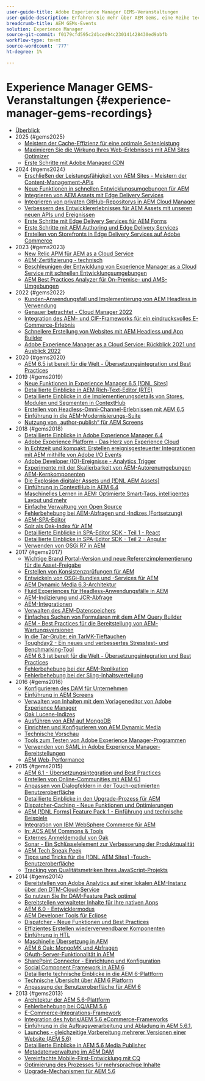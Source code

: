 ```yaml
---
user-guide-title: Adobe Experience Manager GEMS-Veranstaltungen
user-guide-description: Erfahren Sie mehr über AEM Gems, eine Reihe technischer Vertiefungen, die von Adobe Experience Manager-Experten angeboten wird.
breadcrumb-title: AEM GEMs-Events
solution: Experience Manager
source-git-commit: f0179cfd595c2d1ced94c230141428430ed9abfb
workflow-type: tm+mt
source-wordcount: '777'
ht-degree: 1%

---
```



# Experience Manager GEMS-Veranstaltungen {#experience-manager-gems-recordings}

+ [Überblick](overview.md)
+ 2025 {#gems2025}
   + [Meistern der Cache-Effizienz für eine optimale Seitenleistung](gems2025/mastering-cache-efficiency-for-optimal-page-performance.md)
   + [Maximieren Sie die Wirkung Ihres Web-Erlebnisses mit AEM Sites Optimizer](gems2025/maximize-impact-with-sites-optimizer.md)
   + [Erste Schritte mit Adobe Managed CDN](gems2025/getting-started-adobe-managed-cdn.md)
+ 2024 {#gems2024}
   + [Erschließen der Leistungsfähigkeit von AEM Sites - Meistern der Content-Management-APIs](gems2024/content-management-apis.md)
   + [Neue Funktionen in schnellen Entwicklungsumgebungen für AEM](gems2024/rapid-development-environment-news.md)
   + [Integrieren von AEM Assets mit Edge Delivery Services](gems2024/edge-delivery-for-aem-assets.md)
   + [Integrieren von privaten GitHub-Repositorys in AEM Cloud Manager](gems2024/private-github-for-aem-cloud-manager.md)
   + [Verbessern des Entwicklererlebnisses für AEM Assets mit unseren neuen APIs und Ereignissen](gems2024/improving-dev-experience-for-aem-assets-with-new-apis-and-events.md)
   + [Erste Schritte mit Edge Delivery Services für AEM Forms](gems2024/edge-delivery-for-aem-forms.md)
   + [Erste Schritte mit AEM Authoring und Edge Delivery Services](/help/experience-manager-gems/gems2024/aem-authoring-and-edge-delivery.md)
   + [Erstellen von Storefronts in Edge Delivery Services auf Adobe Commerce](/help/experience-manager-gems/gems2024/storefronts-on-edge-delivery-with-adobe-commerce.md)
+ 2023 {#gems2023}
   + [New Relic APM für AEM as a Cloud Service](gems2023/newrelic-apm-for-aem-cloud-service.md)
   + [AEM-Zertifizierung - technisch](gems2023/aem-certification-technical.md)
   + [Beschleunigen der Entwicklung von Experience Manager as a Cloud Service mit schnellen Entwicklungsumgebungen](/help/experience-manager-gems/gems2023/rapid-development-environments.md)
   + [AEM Best Practices Analyzer für On-Premise- und AMS-Umgebungen](gems2023/aem-best-practices-analyzer.md)
+ 2022 {#gems2022}
   + [Kunden-Anwendungsfall und Implementierung von AEM Headless in Verwendung](gems2022/customer-use-case-and-implementation-of-aem-headless-in-use.md)
   + [Genauer betrachtet - Cloud Manager 2022](gems2022/looking-under-the-hood-cloud-manager-2022.md)
   + [Integration des AEM- und CIF-Frameworks für ein eindrucksvolles E-Commerce-Erlebnis](gems2022/aem-and-cif-framework-integration.md)
   + [Schnellere Erstellung von Websites mit AEM Headless und App Builder](gems2022/build-sites-faster-with-headless-and-appbuilder.md)
   + [Adobe Experience Manager as a Cloud Service: Rückblick 2021 und Ausblick 2022](gems2022/aemcloudservice-2021-review-and-outlook.md)
+ 2020 {#gems2020}
   + [AEM 6.5 ist bereit für die Welt - Übersetzungsintegration und Best Practices](gems2020/aem65-readyfortheworld-translationintegration-bestpractices.md)
+ 2019 {#gems2019}
   + [Neue Funktionen in Experience Manager 6.5 [!DNL Sites]](gems2019/adobe-experience-manager-6-5-sites-whats-new.md)
   + [Detaillierte Einblicke in AEM Rich-Text-Editor (RTE)](gems2019/aem-rich-text-editor-rte-deep-dive1.md)
   + [Detaillierte Einblicke in die Implementierungsdetails von Stores, Modulen und Segmenten in ContextHub](gems2019/contexthub-deep-dive.md)
   + [Erstellen von Headless-Omni-Channel-Erlebnissen mit AEM 6.5](gems2019/creating-headless-omnichannel-experiences-with-aem-65.md)
   + [Einführung in die AEM-Modernisierungs-Suite](gems2019/introducing-the-aem-modernization-suite.md)
   + [Nutzung von „author-publish“ für AEM Screens](gems2019/leveraging-author-publish-for-aem-screens.md)
+ 2018 {#gems2018}
   + [Detaillierte Einblicke in Adobe Experience Manager 6.4](gems2018/aem-6-4-technical-sneak-peek.md)
   + [Adobe Experience Platform - Das Herz von Experience Cloud](gems2018/aem-acp.md)
   + [In Echtzeit und kompakt: Erstellen ereignisgesteuerter Integrationen mit AEM mithilfe von Adobe I/O Events](gems2018/aem-adobe-io.md)
   + [Adobe Developer (IO)-Ereignisse - Analytics Trigger](gems2018/aem-analytics-triggers.md)
   + [Experimente mit der Skalierbarkeit von AEM-Autorenumgebungen](gems2018/aem-author-scalability1.md)
   + [AEM-Kernkomponenten](gems2018/aem-core-components.md)
   + [Die Explosion digitaler Assets und  [!DNL AEM Assets]](gems2018/aem-digital-asset-explosion.md)
   + [Einführung in ContextHub in AEM 6.4](gems2018/aem-intro-to-contexthub.md)
   + [Maschinelles Lernen in AEM: Optimierte Smart-Tags, intelligentes Layout und mehr](gems2018/aem-machine-learning.md)
   + [Einfache Verwaltung von Open Source](gems2018/aem-maintaining-open-source.md)
   + [Fehlerbehebung bei AEM-Abfragen und -Indizes (Fortsetzung)](gems2018/aem-query-and-index-troubleshooting2.md)
   + [AEM-SPA-Editor](gems2018/aem-spa-editor.md)
   + [Solr als Oak-Index für AEM](gems2018/solr-as-an-oak-index-for-aem.md)
   + [Detaillierte Einblicke in SPA-Editor SDK - Teil 1 - React](gems2018/spa-editor-sdk-deep-dive-react.md)
   + [Detaillierte Einblicke in SPA-Editor SDK - Teil 2 - Angular](gems2018/spa-editor-sdk-deep-dive-angular.md)
   + [Verwenden von OSGi R7 in AEM](gems2018/using-osgi-r7-in-aem.md)
+ 2017 {#gems2017}
   + [Wichtige Brand Portal-Version und neue Referenzimplementierung für die Asset-Freigabe](gems2017/aem-brand-portal.md)
   + [Erstellen von Konsistenzprüfungen für AEM](gems2017/aem-building-health-checks-for-aem.md)
   + [Entwickeln von OSGi-Bundles und -Services für AEM](gems2017/aem-developing-osgi-bundles-services-for-aem.md)
   + [AEM Dynamic Media 6.3-Architektur](gems2017/aem-dynamic-media-architecture.md)
   + [Fluid Experiences für Headless-Anwendungsfälle in AEM](gems2017/aem-headless-usecases.md)
   + [AEM-Indizierung und JCR-Abfrage](gems2017/aem-indexing-jcr-query.md)
   + [AEM-Integrationen](gems2017/aem-integrations.md)
   + [Verwalten des AEM-Datenspeichers](gems2017/aem-managing-aem-datastore.md)
   + [Einfaches Suchen von Formularen mit dem AEM Query Builder](gems2017/aem-search-forms-using-querybuilder.md)
   + [AEM - Best Practices für die Bereitstellung von AEM-Wartungsversionen](gems2017/aem-sustenance-best-practices-deploying-maintenance-releases.md)
   + [In die Tar-Grube: ein TarMK-Tieftauchen](gems2017/aem-tarmk-deepdive.md)
   + [Toughday2 - Ein neues und verbessertes Stresstest- und Benchmarking-Tool](gems2017/aem-toughday2-stress-testing-benchmarking-tool.md)
   + [AEM 6.3 ist bereit für die Welt - Übersetzungsintegration und Best Practices](gems2017/aem-translation-best-practices.md)
   + [Fehlerbehebung bei der AEM-Replikation](gems2017/aem-troubleshooting-aem-replication.md)
   + [Fehlerbehebung bei der Sling-Inhaltsverteilung](gems2017/aem-troubleshooting-sling.md)
+ 2016 {#gems2016}
   + [Konfigurieren des DAM für Unternehmen](gems2016/aem-configuring-dam-for-enterprise.md)
   + [Einführung in AEM Screens](gems2016/aem-introduction-to-aem-screens.md)
   + [Verwalten von Inhalten mit dem Vorlageneditor von Adobe Experience Manager](gems2016/aem-managing-content-with-template-editor.md)
   + [Oak Lucene-Indizes](gems2016/aem-oak-lucene-indexes.md)
   + [Ausführen von AEM auf MongoDB](gems2016/aem-running-aem-on-mongodb.md)
   + [Einrichten und Konfigurieren von AEM Dynamic Media](gems2016/aem-setup-and-configure-aem-dynamic-media.md)
   + [Technische Vorschau](gems2016/aem-technical-sneak-peek.md)
   + [Tools zum Testen von Adobe Experience Manager-Programmen](gems2016/aem-testing-tools-for-aem-apps.md)
   + [Verwenden von SAML in Adobe Experience Manager-Bereitstellungen](gems2016/aem-utilizing-saml-in-aem-deployments.md)
   + [AEM Web-Performance](gems2016/aem-web-performance.md)
+ 2015 {#gems2015}
   + [AEM 6.1 - Übersetzungsintegration und Best Practices](gems2015/aem-6-1-translation-integration-and-best-practices.md)
   + [Erstellen von Online-Communities mit AEM 6.1](gems2015/aem-creating-online-communities-with-aem-6-1.md)
   + [Anpassen von Dialogfeldern in der Touch-optimierten Benutzeroberfläche](gems2015/aem-customizing-dialog-fields-in-touch-ui.md)
   + [Detaillierte Einblicke in den Upgrade-Prozess für AEM](gems2015/aem-deep-dive-into-aem-upgrade-process.md)
   + [Dispatcher-Caching - Neue Funktionen und Optimierungen](gems2015/aem-dispatcher-caching-new-features-and-optimizations.md)
   + [AEM [!DNL Forms] Feature Pack 1 - Einführung und technische Beispiele](gems2015/aem-forms-feature-pack-1-introduction-and-technical-samples.md)
   + [Integration von IBM WebSphere Commerce für AEM](gems2015/aem-ibm-websphere-commerce-integration-for-aem.md)
   + [In: ACS AEM Commons &amp; Tools](gems2015/aem-inside-acs-aem-commons-and-tools.md)
   + [Externes Anmeldemodul von Oak](gems2015/aem-oak-external-login-module-authenticating-with-ldap-and-beyond.md)
   + [Sonar - Ein Schlüsselelement zur Verbesserung der Produktqualität](gems2015/aem-sonar-a-key-element-to-improve-product-quality.md)
   + [AEM Tech Sneak Peek](gems2015/aem-tech-sneak-peek.md)
   + [Tipps und Tricks für die  [!DNL AEM Sites] -Touch-Benutzeroberfläche](gems2015/aem-tips-and-tricks-for-aem-sites-touch-ui.md)
   + [Tracking von Qualitätsmetriken Ihres JavaScript-Projekts](gems2015/aem-track-quality-metrics-of-your-javascript-project.md)
+ 2014 {#gems2014}
   + [Bereitstellen von Adobe Analytics auf einer lokalen AEM-Instanz über den DTM-Cloud-Service](gems2014/aem-adobe-analytics-dynamic-tag-management.md)
   + [So nutzen Sie Ihr DAM-Feature Pack optimal](gems2014/aem-dam-feature-pack.md)
   + [Bereitstellen verwalteter Inhalte für Ihre nativen Apps](gems2014/aem-delivering-managed-content-to-your-native-apps.md)
   + [AEM 6.0 - Entwicklermodus](gems2014/aem-developer-mode.md)
   + [AEM Developer Tools für Eclipse](gems2014/aem-developer-tools-for-eclipse.md)
   + [Dispatcher - Neue Funktionen und Best Practices](gems2014/aem-dispatcher.md)
   + [Effizientes Erstellen wiederverwendbarer Komponenten](gems2014/aem-efficiently-build-reusable-components.md)
   + [Einführung in HTL](gems2014/aem-introduction-to-htl.md)
   + [Maschinelle Übersetzung in AEM](gems2014/aem-machine-translation-in-aem.md)
   + [AEM 6 Oak: MongoMK und Abfragen](gems2014/aem-oak-mongomk-and-queries.md)
   + [OAuth-Server-Funktionalität in AEM](gems2014/aem-oauth-server-functionality-in-aem.md)
   + [SharePoint Connector - Einrichtung und Konfiguration](gems2014/aem-sharepoint-connector-setup-and-configuration.md)
   + [Social Component Framework in AEM 6](gems2014/aem-social-component-framework-in-aem-6.md)
   + [Detaillierte technische Einblicke in die AEM 6-Plattform](gems2014/aem-technical-deep-dive-into-the-aem-6-platform.md)
   + [Technische Übersicht über AEM 6 Platform](gems2014/aem-technical-overview-of-the-aem-6-platform.md)
   + [Anpassung der Benutzeroberfläche für AEM 6](gems2014/aem-user-interface-customization-for-aem6.md)
+ 2013 {#gems2013}
   + [Architektur der AEM 5.6-Plattform](gems2013/aem-architecture-of-the-aem-5-6-platform.md)
   + [Fehlerbehebung bei CQ/AEM 5.6](gems2013/aem-cq-aem-5-6-troubleshooting.md)
   + [E-Commerce-Integrations-Framework](gems2013/aem-ecommerce-integration-framework.md)
   + [Integration des hybris/AEM 5.6 eCommerce-Frameworks](gems2013/aem-hybris-ecommerce-framework-integration.md)
   + [Einführung in die Auftragsverarbeitung und Abladung in AEM 5.6.1.](gems2013/aem-job-handling-and-offloading.md)
   + [Launches - gleichzeitige Vorbereitung mehrerer Versionen einer Website (AEM 5.6)](gems2013/aem-launches.md)
   + [Detaillierte Einblicke in AEM 5.6 Media Publisher](gems2013/aem-media-publisher-deep-dive.md)
   + [Metadatenverwaltung im AEM DAM](gems2013/aem-metadata-management-in-aem-dam.md)
   + [Vereinfachte Mobile-First-Entwicklung mit CQ](gems2013/aem-mobile-first-development-with-cq-made-easy.md)
   + [Optimierung des Prozesses für mehrsprachige Inhalte](gems2013/aem-streamlining-multilingual-content-process.md)
   + [Upgrade-Mechanismen für AEM 5.6](gems2013/aem-upgrade-mechanisms.md)

<!--
+ [Archive] {#archive}
    + [AEM 6 Oak: MongoMK and Queries](archive/aem-oak-mongomk-and-queries.md)
    + [Search forms made easy with the AEM querybuilder](archive/aem-search-forms-using-querybuilder.md)
    + [Deep Dive on implementation details of stores, modules and segments in ContextHub](archive/contexthub-deep-dive.md)
    + [AEM Web Performance](archive/aem-web-performance.md)
    + [AEM Query and Index Troubleshooting](archive/aem-query-and-index-troubleshooting.md)
    + [User Interface Customization for AEM 6](archive/aem-user-interface-customization-for-aem6.md)
    + [Technical Sneak Peek](archive/aem-technical-sneak-peek.md)
    + [Customizing Dialog Fields in Touch UI](archive/aem-customizing-dialog-fields-in-touch-ui.md)
    + [Building Health Checks for AEM](archive/aem-building-health-checks-for-aem.md)
    + [Running AEM on MongoDB](archive/aem-running-aem-on-mongodb.md)
    + [AEM 5.6 Media Publisher Deep Dive ](archive/aem-media-publisher-deep-dive.md)
    + [AEM Fluid Experiences for headless usecases](archive/aem-headless-usecases.md)
    + [The Digital Asset Explosion & AEM Assets](archive/aem-digital-asset-explosion.md)
    + [Introduction of Job Handling and Offloading in AEM 5.6.1. ](archive/aem-job-handling-and-offloading.md)
    + [Technical Overview of the AEM 6 Platform](archive/aem-technical-overview-of-the-aem-6-platform.md)
    + [Launches: concurrent preparation of multiple versions of a website (AEM 5.6) ](archive/aem-launches.md)
    + [Efficiently Build Reusable Components](archive/aem-efficiently-build-reusable-components.md)
    + [AEM Integrations - a solid foundation goes a long way](archive/aem-integrations.md)
    + [Dispatcher - New features and best practices](archive/aem-dispatcher.md)
    + [Adobe Experience Manager 6.5 Sites - What's New](archive/adobe-experience-manager-6-5-sites-whats-new.md)
    + [Oak's External Login Module - Authenticating with LDAP and Beyond](archive/aem-oak-external-login-module-authenticating-with-ldap-and-beyond.md)
    + [Troubleshooting AEM Replication](archive/aem-troubleshooting-aem-replication.md)
    + [Metadata Management in AEM DAM](archive/aem-metadata-management-in-aem-dam.md)
    + [AEM 6.5 Ready for the World - Translation Integration & Best Practices](archive/aem65-readyfortheworld-translationintegration-bestpractices.md)
    + [hybris/AEM 5.6 eCommerce framework integration](archive/aem-hybris-ecommerce-framework-integration.md)
    + [How to deploy Adobe Analytics on a local AEM instance by using the Dynamic Tag Management cloud service](archive/aem-adobe-analytics-dynamic-tag-management.md)
    + [eCommerce Integration Framework ](archive/aem-ecommerce-integration-framework.md)
    + [Real-time and lightweight: build event-driven integrations with AEM using Adobe I/O Events](archive/aem-adobe-io.md)
    + [AEM Tech Sneak Peek](archive/aem-tech-sneak-peek.md)
    + [AEM Rich Text Editor (RTE) Deep Dive](archive/aem-rich-text-editor-rte-deep-dive1.md)
    + [Deep dive into AEM upgrade process](archive/aem-deep-dive-into-aem-upgrade-process.md)
    + [AEM SPA Editor](archive/aem-spa-editor.md)
    + [MSM and Translation: Best Practices ](archive/aem-msm-and-translation-best-practices.md)
    + [AEM Indexing and JCR Query](archive/aem-indexing-jcr-query.md)
    + [IBM WebSphere Commerce Integration for AEM](archive/aem-ibm-websphere-commerce-integration-for-aem.md)
    + [Setup and Configure AEM Dynamic Media](archive/aem-setup-and-configure-aem-dynamic-media.md)
    + [Leveraging author-publish for AEM Screens](archive/leveraging-author-publish-for-aem-screens.md)
    + [Experiments in AEM Author Scalability](archive/aem-author-scalability1.md)
    + [Introduction to AEM Screens](archive/aem-introduction-to-aem-screens.md)
    + [Creating Headless Omnichannel Experiences with AEM 6.5](archive/creating-headless-omnichannel-experiences-with-aem-65.md)
    + [Developing OSGi Bundles and Services for AEM](archive/aem-developing-osgi-bundles-services-for-aem.md)
    + [Technical Deep Dive into the AEM 6 Platform](archive/aem-technical-deep-dive-into-the-aem-6-platform.md)
    + [Adobe Experience Platform - The Heart of Experience Cloud](archive/aem-acp.md)
    + [Social Component Framework in AEM 6](archive/aem-social-component-framework-in-aem-6.md)
    + [Mobile-First Development with CQ Made Easy](archive/aem-mobile-first-development-with-cq-made-easy.md)
    + [AEM Core Components](archive/aem-core-components.md)
    + [AEM SPA Editor](archive/jcr-aem-spa-editor.md)
    + [Major Brand Portal Release and new reference implementation for Asset Share](archive/aem-brand-portal.md)
    + [Utilizing SAML in Adobe Experience Manager deployments](archive/aem-utilizing-saml-in-aem-deployments.md)
    + [AEM 6.0 Developer Mode](archive/aem-developer-mode.md)
    + [AEM [!DNL Forms] Feature Pack 1 introduction and technical samples](archive/aem-forms-feature-pack-1-introduction-and-technical-samples.md)
    + [CQ/AEM 5.6 Troubleshooting](archive/aem-cq-aem-5-6-troubleshooting.md)
    + [AEM Dynamic Media 6.3 Architecture](archive/aem-dynamic-media-architecture.md)
    + [Inside ACS AEM Commons & Tools](archive/aem-inside-acs-aem-commons-and-tools.md)
    + [Creating online Communities with AEM 6.1](archive/aem-creating-online-communities-with-aem-6-1.md)
    + [OAuth Server functionality in AEM - Embrace Federation and unleash your REST APIs!](archive/aem-oauth-server-functionality-in-aem.md)
    + [Into the tar pit: a TarMK deep dive](archive/aem-tarmk-deepdive.md)
    + [Oak Lucene Indexes](archive/aem-oak-lucene-indexes.md)
    + [AEM Developer Tools for Eclipse](archive/aem-developer-tools-for-eclipse.md)
    + [Solr as an Oak index for AEM](archive/solr-as-an-oak-index-for-aem1.md)
    + [Toughday2 - A new and improved stress testing and benchmarking tool](archive/aem-toughday2-stress-testing-benchmarking-tool.md)
    + [Introduction to ContextHub in AEM 6.4](archive/aem-intro-to-contexthub.md)
    + [Configuring the DAM for Enterprise](archive/aem-configuring-dam-for-enterprise.md)
    + [Managing AEM DataStore](archive/aem-managing-aem-datastore.md)
    + [AEM Sustenance - Best Practices for deploying AEM Maintenance Releases](archive/aem-sustenance-best-practices-deploying-maintenance-releases.md)
    + [Maintaining Open Source While Maintaining Your Sanity](archive/aem-maintaining-open-source.md)
    + [SPA Editor SDK Deep Dive - Part 1 - React ](archive/spa-editor-sdk-deep-dive-react.md)
    + [Tools to use for testing Adobe Experience Manager applications](archive/aem-testing-tools-for-aem-apps.md)
    + [Machine Learning in AEM: Enhanced Smart Tags, Smart Layout and more](archive/aem-machine-learning.md)
    + [Tips and tricks for AEM Sites Touch UI](archive/aem-tips-and-tricks-for-aem-sites-touch-ui.md)
    + [Dispatcher Caching - New Features and Optimizations](archive/aem-dispatcher-caching-new-features-and-optimizations.md)
    + [How to get the most out of your DAM Feature Pack](archive/aem-dam-feature-pack.md)
    + [Troubleshooting Sling Content Distribution](archive/aem-troubleshooting-sling.md)
    + [Introduction to HTL](archive/aem-introduction-to-htl.md)
    + [Delivering Managed Content to your Native Apps](archive/aem-delivering-managed-content-to-your-native-apps.md)
    + [SharePoint Connector - Setup and Configuration](archive/aem-sharepoint-connector-setup-and-configuration.md)
    + [AEM 6.1 Translation Integration & Best Practices](archive/aem-6-1-translation-integration-and-best-practices.md)
    + [Managing your content with the template editor of Adobe Experience Manager](archive/aem-managing-content-with-template-editor.md)
    + [SPA Editor SDK Deep Dive - Part 2 - Angular](archive/spa-editor-sdk-deep-dive-angular.md)
    + [Sonar - A key element to improve product quality](archive/aem-sonar-a-key-element-to-improve-product-quality.md)
    + [AEM 6.3 Ready for the World - Translation Integration & Best Practices](archive/aem-translation-best-practices.md)
    + [AEM 5.6 upgrade mechanisms ](archive/aem-upgrade-mechanisms.md)
    + [Track quality metrics of your Javascript project](archive/aem-track-quality-metrics-of-your-javascript-project.md)
    + [Streamlining multilingual content process](archive/aem-streamlining-multilingual-content-process.md)
    + [Deep Dive into Adobe Experience Manager 6.4](archive/aem-6-4-technical-sneak-peek.md)
    + [Machine Translation in AEM](archive/aem-machine-translation-in-aem.md)
    + [Using OSGi R7 in AEM](archive/using-osgi-r7-in-aem.md)
    + [Architecture of the AEM 5.6 Platform](archive/aem-architecture-of-the-aem-5-6-platform.md)
    + [Adobe I/O Events - Analytics Triggers](archive/aem-analytics-triggers.md)
    + [Introducing the AEM Modernization Suite](archive/introducing-the-aem-modernization-suite.md)
    + [AEM Query and Index Troubleshooting](archive/aem-query-and-index-troubleshooting2.md)
-->
